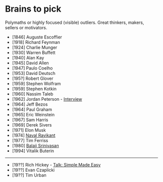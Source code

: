 # Brains to pick

Polymaths or highly focused (visible) outliers. Great thinkers, makers, sellers or motivators.

- [1846] Auguste Escoffier
- [1918] Richard Feynman 
- [1924] Charlie Munger
- [1930] Warren Buffett
- [1940] Alan Kay
- [1945] David Allen
- [1947] Paulo Coelho
- [1953] David Deutsch
- [195?] Robert Glover
- [1959] Stephen Wolfram
- [1959] Stephen Kotkin
- [1960] Nassim Taleb
- [1962] Jordan Peterson - [Interview](https://tim.blog/2021/03/01/jordan-peterson/)
- [1964] Jeff Bezos
- [1964] Paul Graham
- [1965] Eric Weinstein
- [1967] Sam Harris
- [1969] Derek Sivers
- [1971] Elon Musk
- [1974] [Naval Ravikant](https://twitter.com/naval)
- [1977] Tim Ferriss
- [1980] [Balaji Srinivasan](https://twitter.com/balajis)
- [1994] Vitalik Buterin

---

- [19??] Rich Hickey - [Talk: Simple Made Easy](www.infoq.com/presentations/Simple-Made-Easy)
- [19??] Evan Czaplicki
- [19??] Tim Urban

<!--
- Rollo Tomassi
- Milton Friedman
- Mark Manson
- Abbas (iran - photojournalist)
any females? Any non american?
- Pawel Kuczynski (illustrator)
- Mario Puppo (illustrator)
- Edward Tufte
- Sarah Tavel (ex pinterest ceo)
-->